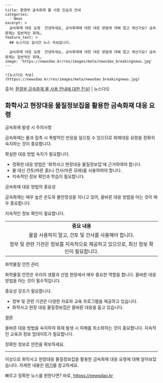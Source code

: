     ---
    title: 환경부 금속화재 물 사용 진실과 안내
    categories:
      - News
    excerpt: >
      금속화재 대응 요령  안녕하세요, 금속화재에 대한 대응 방법에 대해 알고 계신가요? 금속화재는 일반적인 화재…
    feature_text: >
      ## 뉴스다오 실시간 뉴스 속보입니다.
    
      금속화재 대응 요령  안녕하세요, 금속화재에 대한 대응 방법에 대해 알고 계신가요? 금속화재는 일반적인 화재…
    image: 'https://newsdao.kr/res/images/meta/newsdao_breakingnews.jpg'
    ---
    
    ![뉴스다오 속보](httpss://newsdao.kr/res/images/meta/newsdao_breakingnews.jpg)

<p>출처: <a href="httpss://newsdao.kr/4512" rel="dofollow">환경부 금속화재 물 사용 안내에 대한 진실!</a> | 뉴스다오</p>

<h2 data-ke-size="size26">화학사고 현장대응 물질정보집을 활용한 금속화재 대응 요령</h2>
금속화재 발생 시 주의사항
<p data-ke-size="size16">금속화재는 물과 접촉 시 폭발적인 반응을 일으킬 수 있으므로 화재대응 요령을 정확히 숙지하는 것이 중요합니다.</p>

확실한 대응 방법 숙지가 필요합니다.
<ul>
    <li>정확한 대응 방법은 '화학사고 현장대응 물질정보집'에 근거하여야 합니다.</li>
    <li>물 대신 건토(마른 흙)나 건사(마른 모래)를 사용하여야 합니다.</li>
    <li>지속적인 정보 확인과 학습이 필요합니다.</li>
</ul>

금속화재 대응 방법의 중요성
<p data-ke-size="size16">금속화재는 매우 높은 온도와 불안정성을 지니고 있어, 올바른 대응 방법을 아는 것이 매우 중요합니다.</p>

지속적인 정보 확인이 필요합니다.
<table>
    <tr>
        <td style="text-align: center; height: 17px;"><b>중요 내용</b></td>
    </tr>
    <tr>
        <td style="text-align: center; height: 17px;">물을 사용하지 말고, 건토 및 건사를 사용해야 합니다.</td>
    </tr>
    <tr>
        <td style="text-align: center; height: 17px;">정부 및 관련 기관은 정보를 지속적으로 제공하고 있으므로, 최신 정보 확인이 필요합니다.</td>
    </tr>
</table>

화학물질 안전 관리
<p data-ke-size="size16">화학물질 안전은 우리의 생활과 산업 현장에서 매우 중요한 역할을 합니다. 올바른 대응 방법을 아는 것이 필수적입니다.</p>

중요성 강조가 필요합니다.
<ul>
    <li>정부 및 관련 기관은 다양한 자료와 교육 프로그램을 제공하고 있습니다.</li>
    <li>화학사고 현장 대응 물질정보집은 올바른 대응을 돕고 있습니다.</li>
</ul>

결론
<p data-ke-size="size16">올바른 대응 방법을 숙지하여 화재 발생 시 피해를 최소화하는 것이 중요합니다. 지속적인 교육과 정보 업데이트가 필요합니다.</p>

정확한 정보로 안전을 확보하세요.
<hr>

이상으로 화학사고 현장대응 물질정보집을 활용한 금속화재 대응 요령에 대해 알아보았습니다. 자세한 내용은 <a href="httpss://newsdao.kr/4512">여기</a>를 참고하세요. 

빠르고 정확한 뉴스를 원한다면? 바로, <a href="httpss://newsdao.kr" rel="dofollow">httpss://newsdao.kr</a>


    